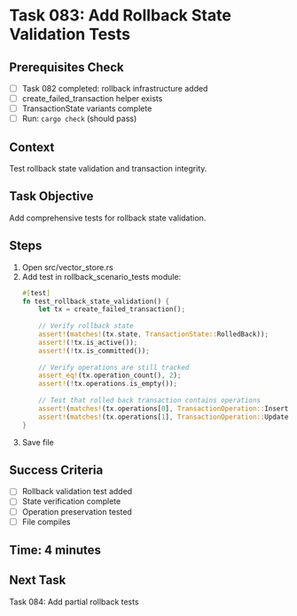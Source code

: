 # Task 083: Add Rollback State Validation Tests

## Prerequisites Check
- [ ] Task 082 completed: rollback infrastructure added
- [ ] create_failed_transaction helper exists
- [ ] TransactionState variants complete
- [ ] Run: `cargo check` (should pass)

## Context
Test rollback state validation and transaction integrity.

## Task Objective
Add comprehensive tests for rollback state validation.

## Steps
1. Open src/vector_store.rs
2. Add test in rollback_scenario_tests module:
   ```rust
   #[test]
   fn test_rollback_state_validation() {
       let tx = create_failed_transaction();
       
       // Verify rollback state
       assert!(matches!(tx.state, TransactionState::RolledBack));
       assert!(!tx.is_active());
       assert!(!tx.is_committed());
       
       // Verify operations are still tracked
       assert_eq!(tx.operation_count(), 2);
       assert!(!tx.operations.is_empty());
       
       // Test that rolled back transaction contains operations
       assert!(matches!(tx.operations[0], TransactionOperation::Insert));
       assert!(matches!(tx.operations[1], TransactionOperation::Update));
   }
   ```
3. Save file

## Success Criteria
- [ ] Rollback validation test added
- [ ] State verification complete
- [ ] Operation preservation tested
- [ ] File compiles

## Time: 4 minutes

## Next Task
Task 084: Add partial rollback tests